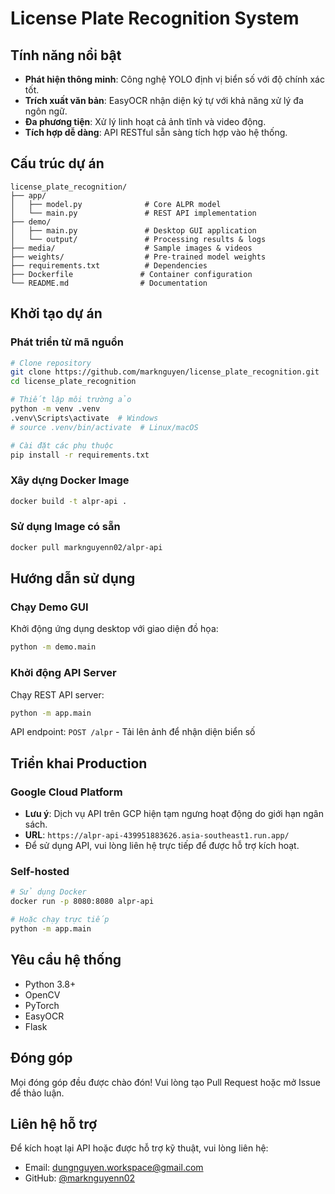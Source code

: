 # License Plate Recognition System

## Tính năng nổi bật

- **Phát hiện thông minh**: Công nghệ YOLO định vị biển số với độ chính xác tốt.
- **Trích xuất văn bản**: EasyOCR nhận diện ký tự với khả năng xử lý đa ngôn ngữ.
- **Đa phương tiện**: Xử lý linh hoạt cả ảnh tĩnh và video động.
- **Tích hợp dễ dàng**: API RESTful sẵn sàng tích hợp vào hệ thống.

## Cấu trúc dự án

```
license_plate_recognition/
├── app/
│   ├── model.py              # Core ALPR model
│   └── main.py               # REST API implementation
├── demo/
│   ├── main.py               # Desktop GUI application
│   └── output/               # Processing results & logs
├── media/                    # Sample images & videos
├── weights/                  # Pre-trained model weights
├── requirements.txt          # Dependencies
├── Dockerfile               # Container configuration
└── README.md                # Documentation
```

## Khởi tạo dự án

### Phát triển từ mã nguồn

```bash
# Clone repository
git clone https://github.com/marknguyen/license_plate_recognition.git
cd license_plate_recognition

# Thiết lập môi trường ảo
python -m venv .venv
.venv\Scripts\activate  # Windows
# source .venv/bin/activate  # Linux/macOS

# Cài đặt các phụ thuộc
pip install -r requirements.txt
```

### Xây dựng Docker Image

```bash
docker build -t alpr-api .
```

### Sử dụng Image có sẵn

```bash
docker pull marknguyenn02/alpr-api
```

## Hướng dẫn sử dụng

### Chạy Demo GUI

Khởi động ứng dụng desktop với giao diện đồ họa:

```bash
python -m demo.main
```

### Khởi động API Server

Chạy REST API server:

```bash
python -m app.main
```

API endpoint: `POST /alpr` - Tải lên ảnh để nhận diện biển số

## Triển khai Production

### Google Cloud Platform

* **Lưu ý**: Dịch vụ API trên GCP hiện tạm ngưng hoạt động do giới hạn ngân sách. 
* **URL**: `https://alpr-api-439951883626.asia-southeast1.run.app/` 
* Để sử dụng API, vui lòng liên hệ trực tiếp để được hỗ trợ kích hoạt.

### Self-hosted

```bash
# Sử dụng Docker
docker run -p 8080:8080 alpr-api

# Hoặc chạy trực tiếp
python -m app.main
```

## Yêu cầu hệ thống

- Python 3.8+
- OpenCV
- PyTorch
- EasyOCR
- Flask

## Đóng góp

Mọi đóng góp đều được chào đón! Vui lòng tạo Pull Request hoặc mở Issue để thảo luận.

## Liên hệ hỗ trợ

Để kích hoạt lại API hoặc được hỗ trợ kỹ thuật, vui lòng liên hệ:
- Email: dungnguyen.workspace@gmail.com
- GitHub: [@marknguyenn02](https://github.com/marknguyenn02)